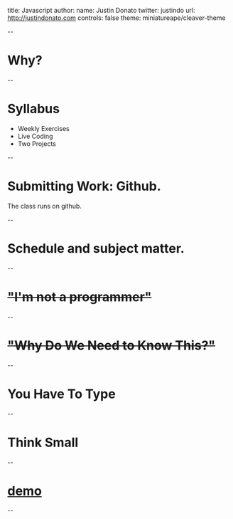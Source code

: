 title: Javascript 
author:
  name: Justin Donato
  twitter: justindo
  url: http://justindonato.com
controls: false
theme: miniatureape/cleaver-theme

--

Why?
====

--

Syllabus
===

- Weekly Exercises
- Live Coding
- Two Projects

--

Submitting Work: Github.
===

The class runs on github.

--

Schedule and subject matter.
===

--

<del>"I'm not a programmer"</del>
===

-- 

<del>"Why Do We Need to Know This?"</del>
===

--

You Have To Type
====

--

Think Small
====

--

[demo](http://miniatureape.github.io/facecontroller/)
===

--

